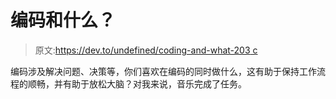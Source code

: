 # 编码和什么？

> 原文:[https://dev.to/undefined/coding-and-what-203 c](https://dev.to/undefined/coding-and-what--203c)

编码涉及解决问题、决策等，你们喜欢在编码的同时做什么，这有助于保持工作流程的顺畅，并有助于放松大脑？对我来说，音乐完成了任务。
